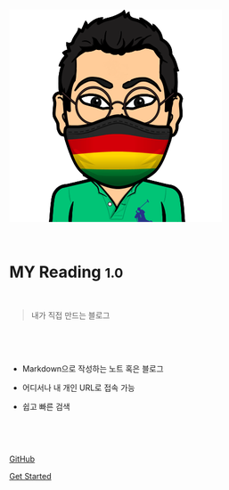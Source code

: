 <!-- _coverpage.md -->

​

![logo](_media/preview.png)

​

# MY Reading <small>1.0</small>

​

> 내가 직접 만드는 블로그

​

​

- Markdown으로 작성하는 노트 혹은 블로그

- 어디서나 내 개인 URL로 접속 가능

- 쉽고 빠른 검색

​

​

[GitHub](https://github.com/cyber93)

[Get Started](#Headline)